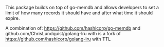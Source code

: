 This package builds on top of go-memdb and allows developers to set a limit of how many records it should have and after what time it should expire.

A combination of:
https://github.com/hashicorp/go-memdb
and
github.com/ChrisLundquist/golang-lru with is a fork of https://github.com/hashicorp/golang-lru with TTL